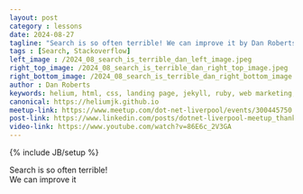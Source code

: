 ```yaml
---
layout: post
category : lessons
date: 2024-08-27
tagline: "Search is so often terrible! We can improve it by Dan Roberts (Stack Overflow)"
tags : [Search, Stackoverflow]
left_image : /2024_08_search_is_terrible_dan_left_image.jpeg
right_top_image: /2024_08_search_is_terrible_dan_right_top_image.jpeg
right_bottom_image: /2024_08_search_is_terrible_dan_right_bottom_image.jpeg
author : Dan Roberts
keywords: helium, html, css, landing page, jekyll, ruby, web marketing, advertising
canonical: https://heliumjk.github.io
meetup-link: https://www.meetup.com/dot-net-liverpool/events/300445750
post-link: https://www.linkedin.com/posts/dotnet-liverpool-meetup_thanks-for-everyone-who-attended-our-meet-up-activity-7234304965727440897-EJ7K
video-link: https://www.youtube.com/watch?v=86E6c_2V3GA
---
```

{% include JB/setup %}

Search is so often terrible!<br>We can improve it